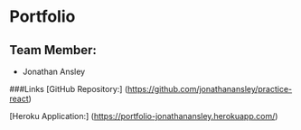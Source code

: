 # Portfolio

## Team Member:
 * Jonathan Ansley

###Links
[GitHub Repository:]
(https://github.com/jonathanansley/practice-react)

[Heroku Application:]
(https://portfolio-jonathanansley.herokuapp.com/)
